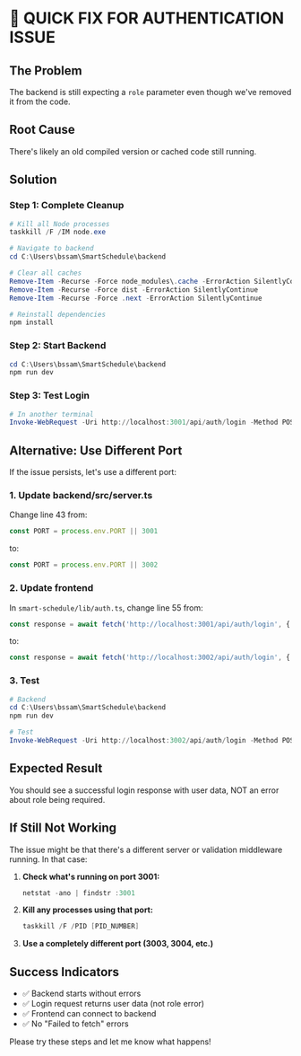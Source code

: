 # 🚀 QUICK FIX FOR AUTHENTICATION ISSUE

## The Problem
The backend is still expecting a `role` parameter even though we've removed it from the code.

## Root Cause
There's likely an old compiled version or cached code still running.

## Solution

### Step 1: Complete Cleanup
```powershell
# Kill all Node processes
taskkill /F /IM node.exe

# Navigate to backend
cd C:\Users\bssam\SmartSchedule\backend

# Clear all caches
Remove-Item -Recurse -Force node_modules\.cache -ErrorAction SilentlyContinue
Remove-Item -Recurse -Force dist -ErrorAction SilentlyContinue
Remove-Item -Recurse -Force .next -ErrorAction SilentlyContinue

# Reinstall dependencies
npm install
```

### Step 2: Start Backend
```powershell
cd C:\Users\bssam\SmartSchedule\backend
npm run dev
```

### Step 3: Test Login
```powershell
# In another terminal
Invoke-WebRequest -Uri http://localhost:3001/api/auth/login -Method POST -ContentType "application/json" -Body '{"email":"student@demo.com","password":"TestPassword123!"}' -UseBasicParsing
```

## Alternative: Use Different Port

If the issue persists, let's use a different port:

### 1. Update backend/src/server.ts
Change line 43 from:
```typescript
const PORT = process.env.PORT || 3001
```
to:
```typescript
const PORT = process.env.PORT || 3002
```

### 2. Update frontend
In `smart-schedule/lib/auth.ts`, change line 55 from:
```typescript
const response = await fetch('http://localhost:3001/api/auth/login', {
```
to:
```typescript
const response = await fetch('http://localhost:3002/api/auth/login', {
```

### 3. Test
```powershell
# Backend
cd C:\Users\bssam\SmartSchedule\backend
npm run dev

# Test
Invoke-WebRequest -Uri http://localhost:3002/api/auth/login -Method POST -ContentType "application/json" -Body '{"email":"student@demo.com","password":"TestPassword123!"}' -UseBasicParsing
```

## Expected Result
You should see a successful login response with user data, NOT an error about role being required.

## If Still Not Working

The issue might be that there's a different server or validation middleware running. In that case:

1. **Check what's running on port 3001:**
   ```powershell
   netstat -ano | findstr :3001
   ```

2. **Kill any processes using that port:**
   ```powershell
   taskkill /F /PID [PID_NUMBER]
   ```

3. **Use a completely different port (3003, 3004, etc.)**

## Success Indicators
- ✅ Backend starts without errors
- ✅ Login request returns user data (not role error)
- ✅ Frontend can connect to backend
- ✅ No "Failed to fetch" errors

Please try these steps and let me know what happens!
